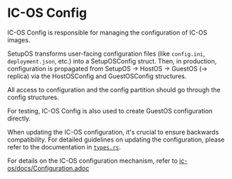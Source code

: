 # IC-OS Config

IC-OS Config is responsible for managing the configuration of IC-OS images. 

SetupOS transforms user-facing configuration files (like `config.ini`, `deployment.json`, etc.) into a SetupOSConfig struct. Then, in production, configuration is propagated from SetupOS → HostOS → GuestOS (→ replica) via the HostOSConfig and GuestOSConfig structures.

All access to configuration and the config partition should go through the config structures.

For testing, IC-OS Config is also used to create GuestOS configuration directly.

When updating the IC-OS configuration, it's crucial to ensure backwards compatibility.
For detailed guidelines on updating the configuration, please refer to the documentation in [`types.rs`](src/types.rs).

For details on the IC-OS configuration mechanism, refer to [ic-os/docs/Configuration.adoc](../../../ic-os/docs/Configuration.adoc)